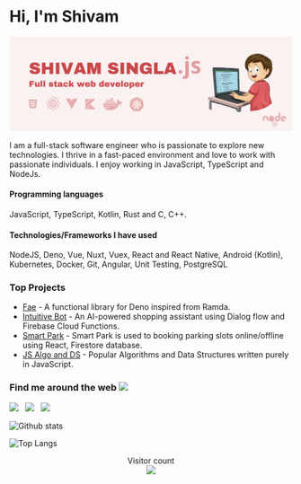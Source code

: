 # Hi, I'm Shivam

![](https://github.com/singla-shivam/singla-shivam/blob/master/banner.png)

I am a full-stack software engineer who is passionate to explore new technologies. I thrive in a fast-paced environment and love to work with passionate individuals. I enjoy working in JavaScript, TypeScript and NodeJs.  

#### Programming languages
JavaScript, TypeScript, Kotlin, Rust and C, C++.

#### Technologies/Frameworks I have used
NodeJS, Deno, Vue, Nuxt, Vuex,
React and React Native, Android (Kotlin), Kubernetes, Docker,
Git, Angular, Unit Testing,
PostgreSQL

### Top Projects
* [Fae](https://deno.land/x/fae) - A functional library for Deno inspired from Ramda.
* [Intuitive Bot](https://github.com/singla-shivam/intuitive-bot) - An AI-powered shopping assistant using Dialog flow and Firebase Cloud Functions.
* [Smart Park](https://github.com/singla-shivam/Smart-Park) - Smart Park is used to booking parking slots online/offline using React, Firestore database.
* [JS Algo and DS](https://github.com/singla-shivam/Javascript-Algorithms-DataStructures) - Popular Algorithms and Data Structures written purely in JavaScript.

### Find me around the web ![](https://img.icons8.com/clouds/24/000000/web-globe.png)
[![](https://img.icons8.com/cute-clipart/24/000000/linkedin.png)](https://www.linkedin.com/in/singla-shivam/)
&nbsp; [![](https://img.icons8.com/dusk/24/000000/gmail-login.png)](mailto:er.singla.shivam@gmail.com)
&nbsp; [![](https://img.icons8.com/color/24/000000/stackoverflow.png)](https://stackoverflow.com/users/11642727/shivam-singla)


![Github stats](https://github-readme-stats.vercel.app/api?username=singla-shivam&show_icons=true&count_private=true)

![Top Langs](https://github-readme-stats.vercel.app/api/top-langs/?username=singla-shivam)

<p align="center"> 
  Visitor count<br>
  <img src="https://profile-count.glitch.me/shivam-singla/count" />
</p>

<!--
**singla-shivam/singla-shivam** is a ✨ _special_ ✨ repository because its `README.md` (this file) appears on your GitHub profile.

Here are some ideas to get you started:

- 🔭 I’m currently working on ...
- 🌱 I’m currently learning ...
- 👯 I’m looking to collaborate on ...
- 🤔 I’m looking for help with ...
- 💬 Ask me about ...
- 📫 How to reach me: ...
- 😄 Pronouns: ...
- ⚡ Fun fact: ...
-->
